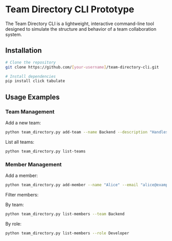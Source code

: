 # Team Directory CLI Prototype

The Team Directory CLI is a lightweight, interactive command-line tool designed to simulate the structure and behavior of a team collaboration system.

## Installation

```bash
# Clone the repository
git clone https://github.com/[your-username]/team-directory-cli.git

# Install dependencies
pip install click tabulate
```

## Usage Examples

### Team Management

Add a new team:
```bash
python team_directory.py add-team --name Backend --description "Handles APIs"
```

List all teams:
```bash
python team_directory.py list-teams
```

### Member Management

Add a member:
```bash
python team_directory.py add-member --name "Alice" --email "alice@example.com" --role Developer --team Backend
```

Filter members:

By team:
```bash
python team_directory.py list-members --team Backend
```

By role:
```bash
python team_directory.py list-members --role Developer
```